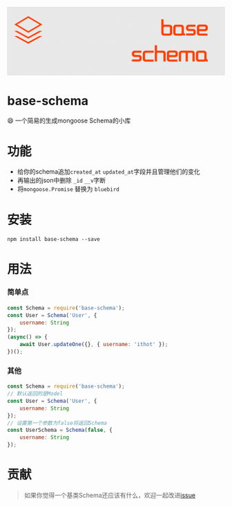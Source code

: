 ![android-sex-http](art/logo.png)

# base-schema
:smile: 一个简易的生成mongoose Schema的小库

# 功能
- 给你的schema追加`created_at` `updated_at`字段并且管理他们的变化 
- 再输出的json中删除 `_id` `__v`字断
- 将`mongoose.Promise` 替换为 `bluebird`
  
# 安装
```
npm install base-schema --save
```

# 用法 

### 简单点
```javascript
const Schema = require('base-schema');
const User = Schema('User', {
    username: String
});
(async() => {
    await User.updateOne({}, { username: 'ithot' });
})();
```

### 其他
```javascript
const Schema = require('base-schema');
// 默认返回的是Model
const User = Schema('User', {
    username: String
});
// 设置第一个参数为false将返回Schema
const UserSchema = Schema(false, {
    username: String
});
```

# 贡献
> 如果你觉得一个基类Schema还应该有什么，欢迎一起改进[issue](https://github.com/dtboy1995/mongoose-acid/issues)